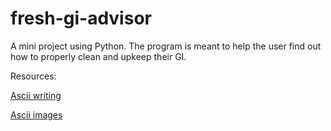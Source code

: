 # fresh-gi-advisor
A mini project using Python. The program is meant to help the user find out how to properly clean and upkeep their GI.


Resources: 

[Ascii writing](https://patorjk.com/software/taag/#p=display&f=Slant&t=Oss)
    
[Ascii images](https://asciiart.club/)

